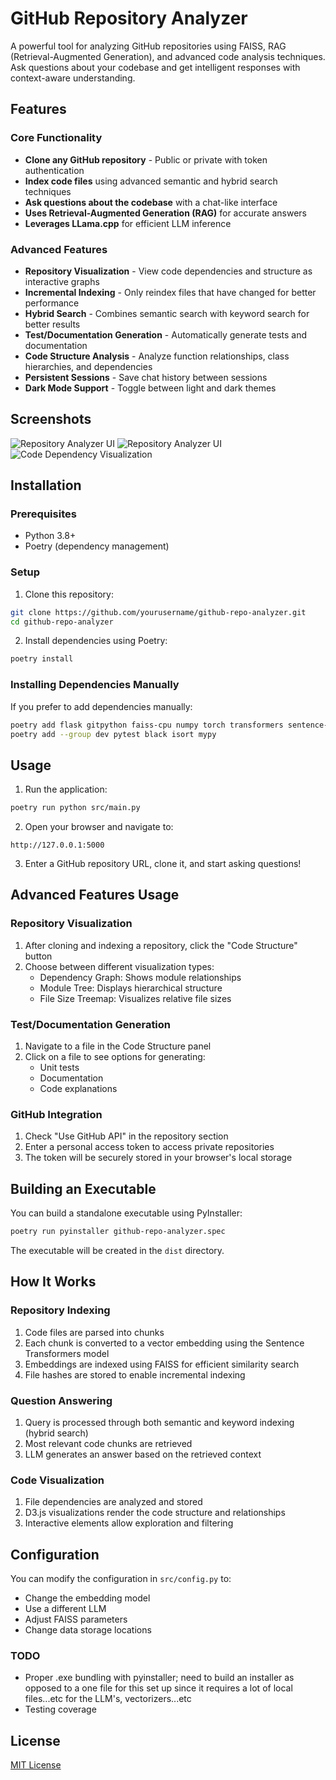# GitHub Repository Analyzer

A powerful tool for analyzing GitHub repositories using FAISS, RAG (Retrieval-Augmented Generation), and advanced code analysis techniques. Ask questions about your codebase and get intelligent responses with context-aware understanding.

## Features

### Core Functionality
- **Clone any GitHub repository** - Public or private with token authentication
- **Index code files** using advanced semantic and hybrid search techniques
- **Ask questions about the codebase** with a chat-like interface
- **Uses Retrieval-Augmented Generation (RAG)** for accurate answers
- **Leverages LLama.cpp** for efficient LLM inference

### Advanced Features
- **Repository Visualization** - View code dependencies and structure as interactive graphs
- **Incremental Indexing** - Only reindex files that have changed for better performance
- **Hybrid Search** - Combines semantic search with keyword search for better results
- **Test/Documentation Generation** - Automatically generate tests and documentation
- **Code Structure Analysis** - Analyze function relationships, class hierarchies, and dependencies
- **Persistent Sessions** - Save chat history between sessions
- **Dark Mode Support** - Toggle between light and dark themes

## Screenshots

![Repository Analyzer UI](docs/screenshots/analyzer-ui1.png)
![Repository Analyzer UI](docs/screenshots/analyzer-ui2.png)
![Code Dependency Visualization](docs/screenshots/dependency-viz.png)

## Installation

### Prerequisites

- Python 3.8+
- Poetry (dependency management)

### Setup

1. Clone this repository:
```bash
git clone https://github.com/yourusername/github-repo-analyzer.git
cd github-repo-analyzer
```

2. Install dependencies using Poetry:
```bash
poetry install
```

### Installing Dependencies Manually

If you prefer to add dependencies manually:

```bash
poetry add flask gitpython faiss-cpu numpy torch transformers sentence-transformers huggingface-hub llama-cpp-python tqdm pyinstaller requests httpx
poetry add --group dev pytest black isort mypy
```

## Usage

1. Run the application:
```bash
poetry run python src/main.py
```

2. Open your browser and navigate to:
```
http://127.0.0.1:5000
```

3. Enter a GitHub repository URL, clone it, and start asking questions!

## Advanced Features Usage

### Repository Visualization

1. After cloning and indexing a repository, click the "Code Structure" button
2. Choose between different visualization types:
   - Dependency Graph: Shows module relationships
   - Module Tree: Displays hierarchical structure
   - File Size Treemap: Visualizes relative file sizes

### Test/Documentation Generation

1. Navigate to a file in the Code Structure panel
2. Click on a file to see options for generating:
   - Unit tests
   - Documentation
   - Code explanations

### GitHub Integration

1. Check "Use GitHub API" in the repository section
2. Enter a personal access token to access private repositories
3. The token will be securely stored in your browser's local storage

## Building an Executable

You can build a standalone executable using PyInstaller:

```bash
poetry run pyinstaller github-repo-analyzer.spec
```

The executable will be created in the `dist` directory.

## How It Works

### Repository Indexing
1. Code files are parsed into chunks
2. Each chunk is converted to a vector embedding using the Sentence Transformers model
3. Embeddings are indexed using FAISS for efficient similarity search
4. File hashes are stored to enable incremental indexing

### Question Answering
1. Query is processed through both semantic and keyword indexing (hybrid search)
2. Most relevant code chunks are retrieved
3. LLM generates an answer based on the retrieved context

### Code Visualization
1. File dependencies are analyzed and stored
2. D3.js visualizations render the code structure and relationships
3. Interactive elements allow exploration and filtering

## Configuration

You can modify the configuration in `src/config.py` to:
- Change the embedding model
- Use a different LLM
- Adjust FAISS parameters
- Change data storage locations

### TODO
- Proper .exe bundling with pyinstaller; need to build an installer as opposed to a one file for this set up since it requires a lot of local files...etc for the LLM's, vectorizers...etc
- Testing coverage

## License

[MIT License](LICENSE)